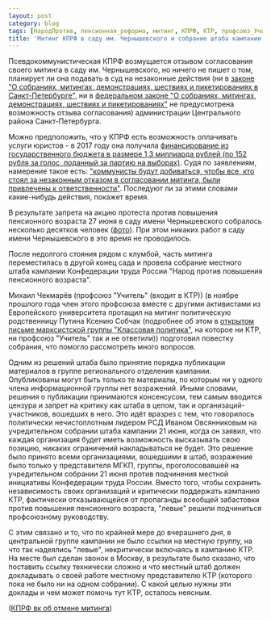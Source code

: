 ```yaml
---
layout: post
category: blog
tags: [НародПротив, пенсионная_реформа, митинг, КПРФ, КТР, профсоюз_Учитель, РСД]
title: 'Митинг КПРФ в саду им. Чернышевского и собрание штаба кампании "Народ против повышения пенсионного возраста"'
---
```


Псевдокоммунистическая КПРФ возмущается отзывом согласования своего митинга в саду им. Чернышевского, но ничего не пишет о том, планирует ли она подавать в суд на незаконные действия (ни в [законе "О собраниях, митингах, демонстрациях, шествиях и пикетированиях в Санкт-Петербурге"](https://www.gov.spb.ru/law?d&nd=891852285), ни в [федеральном законе "О собраниях, митингах, демонстрациях, шествиях и пикетированиях"](https://www.consultant.ru/document/cons_doc_LAW_48103/) не предусмотрена возможность отзыва согласования) администрации Центрального района Санкт-Петербурга.

Можно предположить, что у КПРФ есть возможность оплачивать услуги юристов - в 2017 году она получила [финансирование из государственного бюджета в размере 1,3 миллиарда рублей (по 152 рубля за голос, поданный за партию на выборах)](https://www.newsru.com/russia/15jun2018/parties.html). Судя по заявлениям, намерение такое есть: ["коммунисты будут добиваться, чтобы все, кто стоял за незаконным отказом в согласовании митинга, были привлечены к ответственности"](https://vk.com/wall-20973472_12856). Последуют ли за этими словами какие-нибудь действия, покажет время.

В результате запрета на акцию протеста против повышения пенсионного возраста 27 июня в саду имени Чернышевского собралось несколько десятков человек ([фото](http://konkretno.ru/sity_obshestvo/109845-protestuyushhix-protiv-pensionnoj-reformy-v-peterburge-zamenili-spectexnikoj.html)).
При этом никаких работ в саду имени Чернышевского в это время не проводилось.

После недолгого стояния рядом с клумбой, часть митинга переместилась в другой конец сада и провела собрание местного штаба кампании Конфедерации труда России "Народ против повышения пенсионного возраста".

Михаил Чекмарёв (профсоюз "Учитель" (входит в КТР)) (в ноябре прошлого года член этого профсоюза вместе с другими активистами из Европейского университета протащил на митинг политическую родственницу Путина Ксению Собчак (подробнее об этом в [открытом письме марксистской группы "Классовая политика"](https://mgkp.github.io/blog/2018/01/06/openletter), на которое ни КТР, ни профсоюз "Учитель" так и не ответили)) подготовил повестку собрания, что помогло рассмотреть много вопросов.

Одним из решений штаба было принятие порядка публикации материалов в группе регионального отделения кампании. Опубликованы могут быть только те материалы, по которым ни у одного члена информационной группы нет возражений. Иными словами, решения о публикации принимаются консенсусом, тем самым вводится цензура и запрет на критику как штаба в целом, так и организаций-участников, вошедших в него. Это идёт вразрез с тем, что говорилось политически нечистоплотным лидером РСД Иваном Овсянниковым на учредительном собрании штаба кампании 21 июня, когда он заявил, что каждая организация будет иметь возможность высказывать свою позицию, никаких ограничений накладываться не будет. Это решение было принято всеми организациями, вошедшими в штаб, возражение было только у представителя МГКП, группы, проголосовавшей на учредительном собрании 21 июня против подчинения местной инициативы Конфедерации труда России. Вместо того, чтобы сохранить независимость своих организаций и критически поддержать кампанию КТР, фактически отказывающейся от пропаганды всеобщей забастовки против повышения пенсионного возраста, "левые" решили подчиниться профсоюзному руководству.

С этим связано и то, что по крайней мере до вчерашнего дня, в центральной группе кампании не было ссылки на местную группу, на что так надеялись "левые", некритически включаясь в кампанию КТР. На месте был сделан звонок в Москву, в результате было сказано, что поставить ссылку технически сложно и что местный штаб должен докладывать о своей работе местному представителю КТР (которого пока не было ни на одном собрании). С какой целью нужны эти доклады и чем может помочь тут КТР, осталось неясным.

([КПРФ вк об отмене митинга](https://vk.com/wall-20973472_12789))